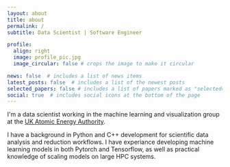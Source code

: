 ```yaml
---
layout: about
title: about
permalink: /
subtitle: Data Scientist | Software Engineer

profile:
  align: right
  image: profile_pic.jpg
  image_circular: false # crops the image to make it circular

news: false  # includes a list of news items
latest_posts: false  # includes a list of the newest posts
selected_papers: false # includes a list of papers marked as "selected={true}"
social: true  # includes social icons at the bottom of the page
---
```


I'm a data scientist working in the machine learning and visualization group at the [UK Atomic Energy Authority](https://ccfe.ukaea.uk/). 

I have a background in Python and C++ development for scientific data analysis and reduction workflows. I have experiance developing machine learning models in both Pytorch and Tensorflow, as well as practical knowledge of scaling models on large HPC systems.
